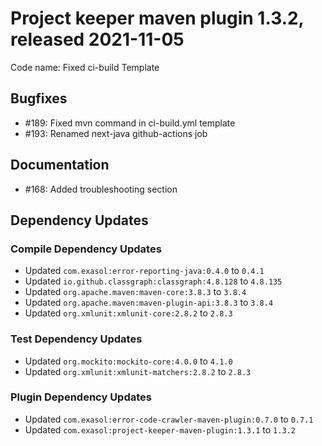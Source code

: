 # Project keeper maven plugin 1.3.2, released 2021-11-05

Code name: Fixed ci-build Template

## Bugfixes

* #189: Fixed mvn command in ci-build.yml template
* #193: Renamed next-java github-actions job

## Documentation

* #168: Added troubleshooting section

## Dependency Updates

### Compile Dependency Updates

* Updated `com.exasol:error-reporting-java:0.4.0` to `0.4.1`
* Updated `io.github.classgraph:classgraph:4.8.128` to `4.8.135`
* Updated `org.apache.maven:maven-core:3.8.3` to `3.8.4`
* Updated `org.apache.maven:maven-plugin-api:3.8.3` to `3.8.4`
* Updated `org.xmlunit:xmlunit-core:2.8.2` to `2.8.3`

### Test Dependency Updates

* Updated `org.mockito:mockito-core:4.0.0` to `4.1.0`
* Updated `org.xmlunit:xmlunit-matchers:2.8.2` to `2.8.3`

### Plugin Dependency Updates

* Updated `com.exasol:error-code-crawler-maven-plugin:0.7.0` to `0.7.1`
* Updated `com.exasol:project-keeper-maven-plugin:1.3.1` to `1.3.2`
